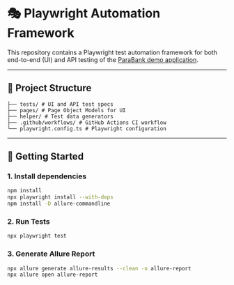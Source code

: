 # 🎭 Playwright Automation Framework

This repository contains a Playwright test automation framework for both end-to-end (UI) and API testing of the [ParaBank demo application](https://parabank.parasoft.com/).

---

## 🧩 Project Structure
```
├── tests/ # UI and API test specs
├── pages/ # Page Object Models for UI
├── helper/ # Test data generators 
├── .github/workflows/ # GitHub Actions CI workflow
└── playwright.config.ts # Playwright configuration
```

---

## 🚀 Getting Started

### 1. Install dependencies

```bash
npm install
npx playwright install --with-deps
npm install -D allure-commandline
```

### 2. Run Tests

```bash
npx playwright test
```

### 3. Generate Allure Report

```bash
npx allure generate allure-results --clean -o allure-report
npx allure open allure-report
```

